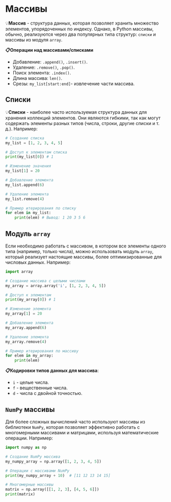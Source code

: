# Массивы

💡**Массив** - структура данных, которая позволяет хранить множество элементов, упорядоченных по индексу. 
Однако, в Python массивы, обычно, реализуются через два популярных типа структур: `списки` и массивы из модуля `array`.

**📋Операции над массивами/списками**
  - Добавление: `.append()`, `.insert()`.
  - Удаление: `.remove()`, `.pop()`.
  - Поиск элемента: `.index()`.
  - Длина массива: `len()`.
  - Срезы: `my_list[start:end]`- извлечение части массива.

## Списки
💡**Списки** - наиболее часто используемая структура данных для хранения коллекций элементов. Они являются гибкими, так как могут содержать элементы разных типов (числа, строки, другие списки и т. д.). Например:
```python
# Создание списка 
my_list = [1, 2, 3, 4, 5] 

# Доступ к элементам списка 
print(my_list[0]) # 1 

# Изменение значения 
my_list[1] = 20 

# Добавление элемента 
my_list.append(6) 

# Удаление элемента 
my_list.remove(4) 

# Пример итерирования по списку 
for elem in my_list: 
	print(elem) # Вывод: 1 20 3 5 6
```

## Модуль `array`
Если необходимо работать с массивом, в котором все элементы одного типа (например, только числа), можно использовать модуль `array`, который реализует настоящие массивы, более оптимизированные для числовых данных. Например: 
```python
import array 

# Создание массива с целыми числами 
my_array = array.array('i', [1, 2, 3, 4, 5]) 

# Доступ к элементам 
print(my_array[0]) # 1 

# Изменение элемента 
my_array[1] = 20 

# Добавление элемента 
my_array.append(6) 

# Удаление элемента 
my_array.remove(4) 

# Пример итерирования по массиву
for elem in my_array: 
	print(elem)
```

**📋Кодировки типов данных для массива**:
  - `i` - целые числа.
  - `f` - вещественные числа.
  - `d` - числа с двойной точностью.

## `NumPy` массивы
Для более сложных вычислений часто используют массивы из библиотеки `NumPy`, которая позволяет эффективно работать с многомерными массивами и матрицами, используя математические операции. Например: 
```python
import numpy as np

# Создание NumPy массива
my_numpy_array = np.array([1, 2, 3, 4, 5])

# Операции с массивами NumPy
print(my_numpy_array + 10)  # [11 12 13 14 15]

# Многомерные массивы
matrix = np.array([[1, 2, 3], [4, 5, 6]])
print(matrix)
```
